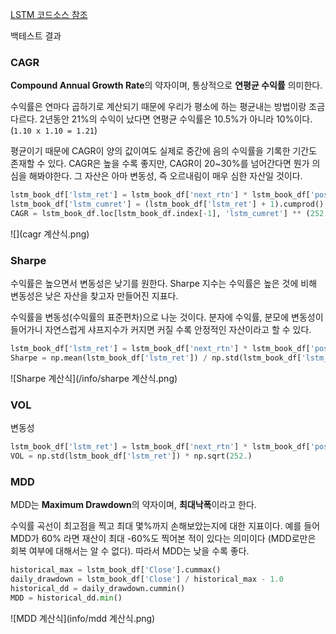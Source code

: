 [LSTM 코드소스 참조](https://github.com/quant4junior/algoTrade/blob/master/ch08/8.2%20RNN%EC%9D%84%20%ED%99%9C%EC%9A%A9%ED%95%9C%20%EC%A3%BC%EA%B0%80%20%EB%B0%A9%ED%96%A5%EC%84%B1%20%EB%B6%84%EB%A5%98%20%EC%98%88%EC%B8%A1/8.2%20lstm_prediction_dropout_batchnormal.ipynb)

백테스트 결과 

### CAGR
**Compound Annual Growth Rate**의 약자이며, 통상적으로 **연평균 수익률** 의미한다.

수익률은 연마다 곱하기로 계산되기 때문에 우리가 평소에 하는 평균내는 방법이랑 조금 다르다.
2년동안 21%의 수익이 났다면 연평균 수익률은 10.5%가 아니라 10%이다.(`1.10 x 1.10 = 1.21`)

평균이기 때문에 CAGR이 양의 값이여도 실제로 중간에 음의 수익률을 기록한 기간도 존재할 수 있다.
CAGR은 높을 수록 좋지만, CAGR이 20~30%를 넘어간다면 뭔가 의심을 해봐야한다. 
그 자산은 아마 변동성, 즉 오르내림이 매우 심한 자산일 것이다. 

```python
lstm_book_df['lstm_ret'] = lstm_book_df['next_rtn'] * lstm_book_df['position'].shift(1)
lstm_book_df['lstm_cumret'] = (lstm_book_df['lstm_ret'] + 1).cumprod()
CAGR = lstm_book_df.loc[lstm_book_df.index[-1], 'lstm_cumret'] ** (252. / len(lstm_book_df.index)) - 1
```

![](cagr 계산식.png)

### Sharpe
수익률은 높으면서 변동성은 낮기를 원한다. 
Sharpe 지수는 수익률은 높은 것에 비해 변동성은 낮은 자산을 찾고자 만들어진 지표다. 

수익률을 변동성(수익률의 표준편차)으로 나눈 것이다. 
분자에 수익률, 분모에 변동성이 들어가니 자연스럽게 샤프지수가 커지면 커질 수록 안정적인 자산이라고 할 수 있다.

```python
lstm_book_df['lstm_ret'] = lstm_book_df['next_rtn'] * lstm_book_df['position'].shift(1)
Sharpe = np.mean(lstm_book_df['lstm_ret']) / np.std(lstm_book_df['lstm_ret']) * np.sqrt(252.)
``` 

![Sharpe 계산식](/info/sharpe 계산식.png)


### VOL
변동성
```python
lstm_book_df['lstm_ret'] = lstm_book_df['next_rtn'] * lstm_book_df['position'].shift(1)
VOL = np.std(lstm_book_df['lstm_ret']) * np.sqrt(252.)
```

### MDD
MDD는 **Maximum Drawdown**의 약자이며, **최대낙폭**이라고 한다. 

수익률 곡선이 최고점을 찍고 최대 몇%까지 손해보았는지에 대한 지표이다.
예를 들어 MDD가 60% 라면 재산이 최대 -60%도 찍어본 적이 있다는 의미이다 (MDD로만은 회복 여부에 대해서는 알 수 없다).
따라서 MDD는 낮을 수록 좋다.

```python
historical_max = lstm_book_df['Close'].cummax()
daily_drawdown = lstm_book_df['Close'] / historical_max - 1.0
historical_dd = daily_drawdown.cummin()
MDD = historical_dd.min()
```

![MDD 계산식](info/mdd 계산식.png)
